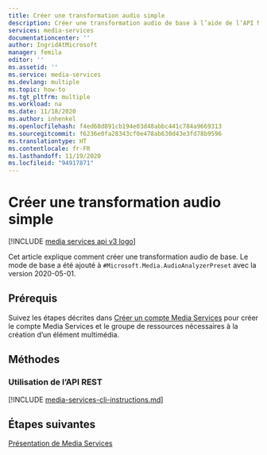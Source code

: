 ```yaml
---
title: Créer une transformation audio simple
description: Créer une transformation audio de base à l’aide de l’API Media Services.
services: media-services
documentationcenter: ''
author: IngridAtMicrosoft
manager: femila
editor: ''
ms.assetid: ''
ms.service: media-services
ms.devlang: multiple
ms.topic: how-to
ms.tgt_pltfrm: multiple
ms.workload: na
ms.date: 11/18/2020
ms.author: inhenkel
ms.openlocfilehash: f4ed68d891cb194e03d48abbc441c784a9669313
ms.sourcegitcommit: f6236e0fa28343cf0e478ab630d43e3fd78b9596
ms.translationtype: HT
ms.contentlocale: fr-FR
ms.lasthandoff: 11/19/2020
ms.locfileid: "94917871"
---
```

# <a name="create-a-basic-audio-transform"></a>Créer une transformation audio simple

[!INCLUDE [media services api v3 logo](./includes/v3-hr.md)]

Cet article explique comment créer une transformation audio de base.  Le mode de base a été ajouté à `#Microsoft.Media.AudioAnalyzerPreset` avec la version 2020-05-01.

## <a name="prerequisites"></a>Prérequis

Suivez les étapes décrites dans [Créer un compte Media Services](./create-account-howto.md) pour créer le compte Media Services et le groupe de ressources nécessaires à la création d’un élément multimédia.

## <a name="methods"></a>Méthodes

### <a name="using-the-rest-api"></a>Utilisation de l’API REST

[!INCLUDE [media-services-cli-instructions.md](./includes/task-create-basic-audio-rest.md)]


## <a name="next-steps"></a>Étapes suivantes

[Présentation de Media Services](media-services-overview.md)
